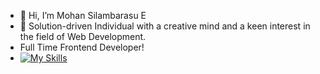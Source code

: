 - 👋 Hi, I’m Mohan Silambarasu E
- 👀 Solution-driven Individual with a creative mind and a keen interest in the field of Web Development. 
- Full Time Frontend Developer!
- [![My Skills](https://skillicons.dev/icons?i=js,html,css,react,nodejs,gitlab,vscode)](https://skillicons.dev)
